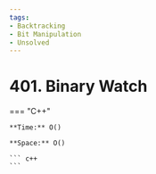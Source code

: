 ```yaml
---
tags:
- Backtracking
- Bit Manipulation
- Unsolved
---
```



# 401. Binary Watch

=== "C++"

    **Time:** O()

    **Space:** O()

    ``` c++
    ```